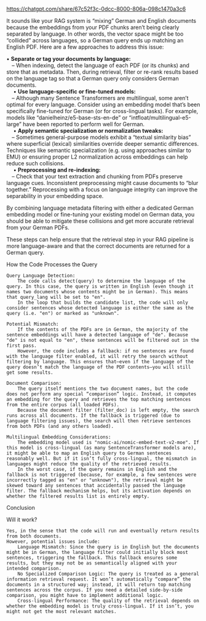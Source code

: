 https://chatgpt.com/share/67c52f3c-0dcc-8000-806a-098c1470a3c6


It sounds like your RAG system is “mixing” German and English documents because the embeddings from your PDF chunks aren’t being clearly separated by language. In other words, the vector space might be too “collided” across languages, so a German query ends up matching an English PDF. Here are a few approaches to address this issue:

• **Separate or tag your documents by language:**  
 – When indexing, detect the language of each PDF (or its chunks) and store that as metadata. Then, during retrieval, filter or re-rank results based on the language tag so that a German query only considers German documents.  
 
• **Use language-specific or fine-tuned models:**  
 – Although many Sentence Transformers are multilingual, some aren’t optimal for every language. Consider using an embedding model that’s been specifically fine-tuned for German (or for cross-lingual tasks). For example, models like “danielheinz/e5-base-sts-en-de” or “intfloat/multilingual-e5-large” have been reported to perform well for German.  
 
• **Apply semantic specialization or normalization tweaks:**  
 – Sometimes general-purpose models exhibit a “textual similarity bias” where superficial (lexical) similarities override deeper semantic differences. Techniques like semantic specialization (e.g. using approaches similar to EMU) or ensuring proper L2 normalization across embeddings can help reduce such collisions.  
 
• **Preprocessing and re-indexing:**  
 – Check that your text extraction and chunking from PDFs preserve language cues. Inconsistent preprocessing might cause documents to “blur together.” Reprocessing with a focus on language integrity can improve the separability in your embedding space.

By combining language metadata filtering with either a dedicated German embedding model or fine-tuning your existing model on German data, you should be able to mitigate these collisions and get more accurate retrieval from your German PDFs.

These steps can help ensure that the retrieval step in your RAG pipeline is more language-aware and that the correct documents are returned for a German query.



How the Code Processes the Query

    Query Language Detection:
        The code calls detect(query) to determine the language of the query. In this case, the query is written in English (even though it names two documents whose contents might be in German). This means that query_lang will be set to "en".
        In the loop that builds the candidate list, the code will only consider sentences whose detected language is either the same as the query (i.e. "en") or marked as "unknown".

    Potential Mismatch:
        If the contents of the PDFs are in German, the majority of the sentence embeddings will have a detected language of "de". Because "de" is not equal to "en", these sentences will be filtered out in the first pass.
        However, the code includes a fallback: if no sentences are found with the language filter enabled, it will retry the search without filtering by language. This ensures that—even if the language of the query doesn’t match the language of the PDF contents—you will still get some results.

    Document Comparison:
        The query itself mentions the two document names, but the code does not perform any special “comparison” logic. Instead, it computes an embedding for the query and retrieves the top matching sentences from the entire corpus (all loaded PDFs).
        Because the document filter (filter_doc) is left empty, the search runs across all documents. If the fallback is triggered (due to language filtering issues), the search will then retrieve sentences from both PDFs (and any others loaded).

    Multilingual Embedding Considerations:
        The embedding model used is "nomic-ai/nomic-embed-text-v2-moe". If this model is cross-lingual (as many SentenceTransformer models are), it might be able to map an English query to German sentences reasonably well. But if it isn’t fully cross-lingual, the mismatch in languages might reduce the quality of the retrieved results.
        In the worst case, if the query remains in English and the fallback is not triggered (because, for example, a few sentences were incorrectly tagged as "en" or "unknown"), the retrieval might be skewed toward any sentences that accidentally passed the language filter. The fallback mechanism helps, but its activation depends on whether the filtered results list is entirely empty.

Conclusion

Will it work?

    Yes, in the sense that the code will run and eventually return results from both documents.
    However, potential issues include:
        Language Mismatch: Since the query is in English but the documents might be in German, the language filter could initially block most sentences, triggering the fallback. This fallback ensures some results, but they may not be as semantically aligned with your intended comparison.
        No Specialized Comparison Logic: The query is treated as a general information retrieval request. It won’t automatically “compare” the documents in a structured way; instead, it will return top matching sentences across the corpus. If you need a detailed side-by-side comparison, you might have to implement additional logic.
        Cross-lingual Performance: The quality of the retrieval depends on whether the embedding model is truly cross-lingual. If it isn’t, you might not get the most relevant matches.
